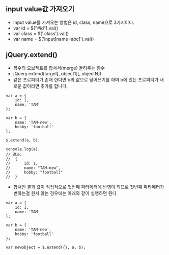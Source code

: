 ## input value값 가져오기
- input value를 가져오는 방법은 id, class, name으로 3가지이다.
- var id = $("#id").val()
- var class = $('.class').val()
- var name = $('input[name=abc]').val()

## jQuery.extend()
- 복수의 오브젝트를 합쳐서(merge) 돌려주는 함수
- jQuery.extend(target[, object1][, objectN])
- 같은 프로퍼티가 존재 한다면 b의 값으로 덮어쓰기를 하며 b에 있는 프로퍼티가 새로운 값이라면 추가를 합니다.
```
var a = {
    id: 1,
    name: 'TAM'
};
 
var b = {
    name: 'TAM-new',
    hobby: 'football'  
};
 
$.extend(a, b);
 
console.log(a);
// 결과:
//  {
//      id: 1,
//      name: "TAM-new",
//      hobby: "football"
//  }
```
- 합쳐진 결과 값이 직접적으로 첫번째 파라메터에 반영이 되므로 첫번째 파라메터가 변하는걸 원치 않는 경우에는 아래와 같이 실행하면 된다
```
var a = {
    id: 1,
    name: 'TAM'
};
 
var b = {
    name: 'TAM-new',
    hobby: 'football'  
};
 
var newobject = $.extend({}, a, b);
```











